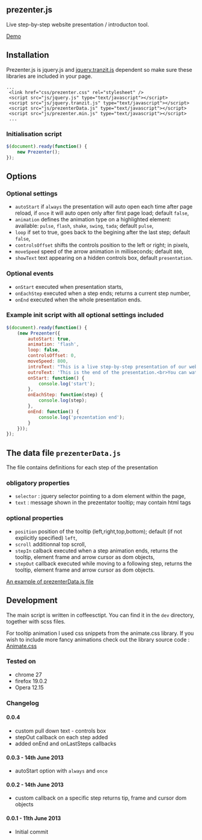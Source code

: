 ## prezenter.js
Live step-by-step website presentation / introducton tool.

[Demo](http://baniol.github.io/prezenter.js)

## Installation

Prezenter.js is jquery.js and [jquery.tranzit.js](http://ricostacruz.com/jquery.transit/) dependent so make sure these libraries are included in your page.

```
...
 <link href="css/prezenter.css" rel="stylesheet" />
 <script src="js/jquery.js" type="text/javascript"></script>
 <script src="js/jquery.tranzit.js" type="text/javascript"></script>
 <script src="js/prezenterData.js" type="text/javascript"></script>
 <script src="js/prezenter.min.js" type="text/javascript"></script>
 ...
```

### Initialisation script

```javascript
$(document).ready(function() {
	new Prezenter();
});
```

## Options

### Optional settings

* `autoStart` if `always` the presentation will auto open each time after page reload, if `once` it will auto open only after first page load; default `false`,
* `animation` defines the animation type on a highlighted element: available: `pulse`, `flash`, `shake`, `swing`, `tada`; default `pulse`,
* `loop` if set to true, goes back to the begining after the last step; default `false`,
* `controlsOffset` shifts the controls position to the left or right; in pixels,
* `moveSpeed` speed of the arrow animation in milliseconds; default `800`,
* `showText` text appearing on a hidden controls box, default `presentation`.

### Optional events
* `onStart` executed when presentation starts,
* `onEachStep` executed when a step ends; returns a current step number,
* `onEnd` executed when the whole presentation ends.

### Example init script with all optional settings included

```javascript
$(document).ready(function() {
	(new Prezenter({
		autoStart: true,
		animation: 'flash',
		loop: false,
		controlsOffset: 0,
		moveSpeed: 800,
		introText: "This is a live step-by-step presentation of our website.<br>You can move backwards and forwards using left and right arrow keys.",
		outroText: 'This is the end of the presentation.<br>You can watch it again by clicking the tab with a question mark at the top of the page.',
		onStart: function() {
			console.log('start');
		},
		onEachStep: function(step) {
			console.log(step);
		},
		onEnd: function() {
			console.log('prezentation end');
		}
	}));
});
```

## The data file `prezenterData.js`

The file contains definitions for each step of the presentation

### obligatory properties

* `selector` : jquery selector pointing to a dom element within the page,
* `text` : message shown in the prezentator tooltip; may contain html tags

### optional properties

* `position` position of the tooltip (left,right,top,bottom); default (if not explicitly specified) `left`,
* `scroll` additionnal top scroll,
* `stepIn` calback executed when a step animation ends, returns the tooltip, element frame and arrow cursor as dom objects,
* `stepOut` callback executed while moving to a following step, returns the tooltip, element frame and arrow cursor as dom objects.

[An example of prezenterData.js file](https://github.com/baniol/prezenter.js/blob/master/js/prezenterData.js)

## Development

The main script is written in coffeesctipt. You can find it in the `dev` directory, together with scss files. 

For tooltip animation I used css snippets from the animate.css library. If you wish to include more fancy animations check out the library source code : [Animate.css](https://github.com/daneden/animate.css/tree/master/source)

### Tested on
* chrome 27
* firefox 19.0.2
* Opera 12.15

### Changelog

#### 0.0.4
* custom pull down text - controls box
* stepOut callback on each step added
* added onEnd and onLastSteps callbacks

#### 0.0.3 - 14th June 2013
* autoStart option with `always` and `once`

#### 0.0.2 - 14th June 2013
* custom callback on a specific step returns tip, frame and cursor dom objects

#### 0.0.1 - 11th June 2013

* Initial commit